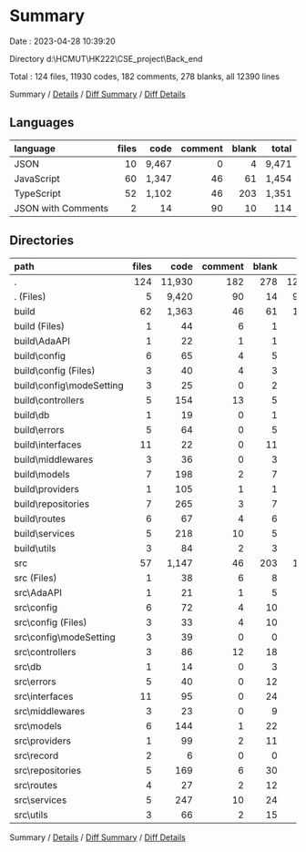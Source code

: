# Summary

Date : 2023-04-28 10:39:20

Directory d:\\HCMUT\\HK222\\CSE_project\\Back_end

Total : 124 files,  11930 codes, 182 comments, 278 blanks, all 12390 lines

Summary / [Details](details.md) / [Diff Summary](diff.md) / [Diff Details](diff-details.md)

## Languages
| language | files | code | comment | blank | total |
| :--- | ---: | ---: | ---: | ---: | ---: |
| JSON | 10 | 9,467 | 0 | 4 | 9,471 |
| JavaScript | 60 | 1,347 | 46 | 61 | 1,454 |
| TypeScript | 52 | 1,102 | 46 | 203 | 1,351 |
| JSON with Comments | 2 | 14 | 90 | 10 | 114 |

## Directories
| path | files | code | comment | blank | total |
| :--- | ---: | ---: | ---: | ---: | ---: |
| . | 124 | 11,930 | 182 | 278 | 12,390 |
| . (Files) | 5 | 9,420 | 90 | 14 | 9,524 |
| build | 62 | 1,363 | 46 | 61 | 1,470 |
| build (Files) | 1 | 44 | 6 | 1 | 51 |
| build\\AdaAPI | 1 | 22 | 1 | 1 | 24 |
| build\\config | 6 | 65 | 4 | 5 | 74 |
| build\\config (Files) | 3 | 40 | 4 | 3 | 47 |
| build\\config\\modeSetting | 3 | 25 | 0 | 2 | 27 |
| build\\controllers | 5 | 154 | 13 | 5 | 172 |
| build\\db | 1 | 19 | 0 | 1 | 20 |
| build\\errors | 5 | 64 | 0 | 5 | 69 |
| build\\interfaces | 11 | 22 | 0 | 11 | 33 |
| build\\middlewares | 3 | 36 | 0 | 3 | 39 |
| build\\models | 7 | 198 | 2 | 7 | 207 |
| build\\providers | 1 | 105 | 1 | 1 | 107 |
| build\\repositories | 7 | 265 | 3 | 7 | 275 |
| build\\routes | 6 | 67 | 4 | 6 | 77 |
| build\\services | 5 | 218 | 10 | 5 | 233 |
| build\\utils | 3 | 84 | 2 | 3 | 89 |
| src | 57 | 1,147 | 46 | 203 | 1,396 |
| src (Files) | 1 | 38 | 6 | 8 | 52 |
| src\\AdaAPI | 1 | 21 | 1 | 5 | 27 |
| src\\config | 6 | 72 | 4 | 10 | 86 |
| src\\config (Files) | 3 | 33 | 4 | 10 | 47 |
| src\\config\\modeSetting | 3 | 39 | 0 | 0 | 39 |
| src\\controllers | 3 | 86 | 12 | 18 | 116 |
| src\\db | 1 | 14 | 0 | 3 | 17 |
| src\\errors | 5 | 40 | 0 | 12 | 52 |
| src\\interfaces | 11 | 95 | 0 | 24 | 119 |
| src\\middlewares | 3 | 23 | 0 | 9 | 32 |
| src\\models | 6 | 144 | 1 | 22 | 167 |
| src\\providers | 1 | 99 | 2 | 11 | 112 |
| src\\record | 2 | 6 | 0 | 0 | 6 |
| src\\repositories | 5 | 169 | 6 | 30 | 205 |
| src\\routes | 4 | 27 | 2 | 12 | 41 |
| src\\services | 5 | 247 | 10 | 24 | 281 |
| src\\utils | 3 | 66 | 2 | 15 | 83 |

Summary / [Details](details.md) / [Diff Summary](diff.md) / [Diff Details](diff-details.md)